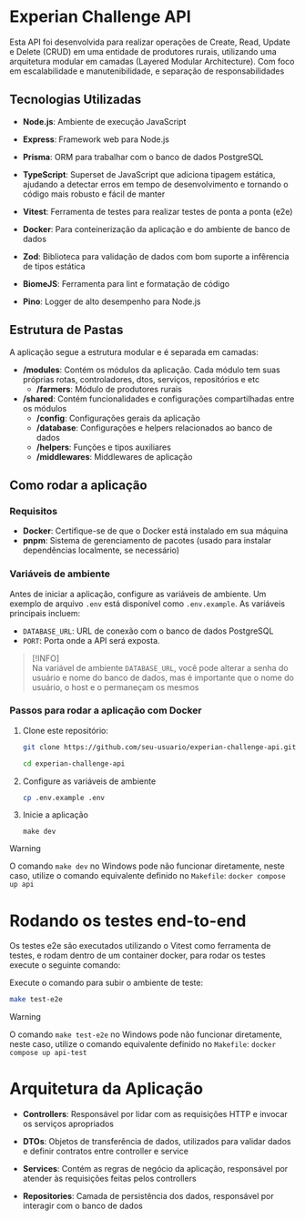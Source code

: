 # Experian Challenge API

Esta API foi desenvolvida para realizar operações de Create, Read, Update e Delete (CRUD) em uma entidade de produtores rurais, utilizando uma arquitetura modular em camadas (Layered Modular Architecture). Com foco em escalabilidade e manutenibilidade, e separação de responsabilidades

## Tecnologias Utilizadas

- **Node.js**: Ambiente de execução JavaScript

- **Express**: Framework web para Node.js

- **Prisma**: ORM para trabalhar com o banco de dados PostgreSQL

- **TypeScript**: Superset de JavaScript que adiciona tipagem estática, ajudando a detectar erros em tempo de desenvolvimento e tornando o código mais robusto e fácil de manter

- **Vitest**: Ferramenta de testes para realizar testes de ponta a ponta (e2e)

- **Docker**: Para conteinerização da aplicação e do ambiente de banco de dados

- **Zod**: Biblioteca para validação de dados com bom suporte a infêrencia de tipos estática

- **BiomeJS**: Ferramenta para lint e formatação de código

- **Pino**: Logger de alto desempenho para Node.js

## Estrutura de Pastas

A aplicação segue a estrutura modular e é separada em camadas:

- **/modules**: Contém os módulos da aplicação. Cada módulo tem suas próprias rotas, controladores, dtos, serviços, repositórios e etc
  - **/farmers**: Módulo de produtores rurais
- **/shared**: Contém funcionalidades e configurações compartilhadas entre os módulos
  - **/config**: Configurações gerais da aplicação
  - **/database**: Configurações e helpers relacionados ao banco de dados
  - **/helpers**: Funções e tipos auxiliares
  - **/middlewares**: Middlewares de aplicação

## Como rodar a aplicação

### Requisitos

- **Docker**: Certifique-se de que o Docker está instalado em sua máquina
- **pnpm**: Sistema de gerenciamento de pacotes (usado para instalar dependências localmente, se necessário)

### Variáveis de ambiente

Antes de iniciar a aplicação, configure as variáveis de ambiente. Um exemplo de arquivo `.env` está disponível como `.env.example`. As variáveis principais incluem:

- `DATABASE_URL`: URL de conexão com o banco de dados PostgreSQL
- `PORT`: Porta onde a API será exposta.

> [!INFO]  
> Na variável de ambiente `DATABASE_URL`, você pode alterar a senha do usuário e nome do banco de dados, mas é importante que o nome do usuário, o host e o permaneçam os mesmos

### Passos para rodar a aplicação com Docker

1. Clone este repositório:
   ```bash
   git clone https://github.com/seu-usuario/experian-challenge-api.git

   cd experian-challenge-api
    ```

2. Configure as variáveis de ambiente
    ```bash
    cp .env.example .env
    ```

3. Inicie a aplicação
    ```
    make dev
    ```

> [!WARNING]  
> O comando `make dev` no Windows pode não funcionar diretamente, neste caso, utilize o comando equivalente definido no `Makefile`:
    ```
    docker compose up api
    ```

# Rodando os testes end-to-end

Os testes e2e são executados utilizando o Vitest como ferramenta de testes, e rodam dentro de um container docker, para rodar os testes execute o seguinte comando:

Execute o comando para subir o ambiente de teste:

```bash
make test-e2e
```

> [!WARNING]  
> O comando `make test-e2e` no Windows pode não funcionar diretamente, neste caso, utilize o comando equivalente definido no `Makefile`:
    ```
    docker compose up api-test
    ```

# Arquitetura da Aplicação

- **Controllers**: Responsável por lidar com as requisições HTTP e invocar os serviços apropriados

- **DTOs**: Objetos de transferência de dados, utilizados para validar dados e definir contratos entre controller e service

- **Services**: Contém as regras de negócio da aplicação, responsável por atender às requisições feitas pelos controllers

- **Repositories**: Camada de persistência dos dados, responsável por interagir com o banco de dados


